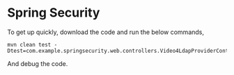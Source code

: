 Spring Security
===============

To get up quickly, download the code and run the below commands,

    mvn clean test -Dtest=com.example.springsecurity.web.controllers.Video4LdapProviderControlerTest
    
And debug the code.